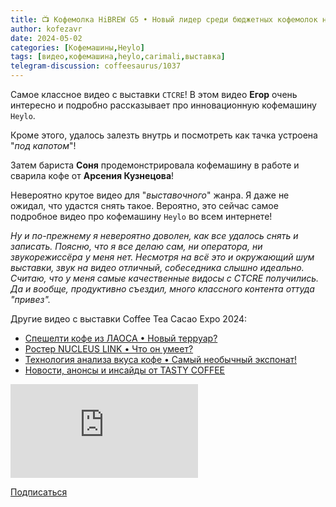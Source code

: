 ```yaml
---
title: 📺 Кофемолка HiBREW G5 • Новый лидер среди бюджетных кофемолок начального уровня
author: kofezavr
date: 2024-05-02
categories: [Кофемашины,Heylo]
tags: [видео,кофемашина,heylo,carimali,выставка]
telegram-discussion: coffeesaurus/1037
---
```

Самое классное видео с выставки `CTCRE`! В этом видео **Егор** очень интересно и подробно рассказывает про инновационную кофемашину `Heylo`. 

Кроме этого, удалось залезть внутрь и посмотреть как тачка устроена "*под капотом*"! 

Затем бариста **Соня** продемонстрировала кофемашину в работе и сварила кофе от **Арсения Кузнецова**!

Невероятно крутое видео для "*выставочного*" жанра. Я даже не ожидал, что удастся снять такое. Вероятно, это сейчас самое подробное видео про кофемашину `Heylo` во всем интернете!

*Ну и по-прежнему я невероятно доволен, как все удалось снять и записать. Поясню, что я все делаю сам, ни оператора, ни звукорежиссёра у меня нет. Несмотря на всё это и окружающий шум выставки, звук на видео отличный, собеседника слышно идеально. Считаю, что у меня самые качественные видосы с CTCRE получились. Да и вообще, продуктивно съездил, много классного контента оттуда "привез".*

Другие видео с выставки Coffee Tea Cacao Expo 2024:
- [Спешелти кофе из ЛАОСА • Новый терруар?](https://youtu.be/6vu31aAuTNE)
- [Ростер NUCLEUS LINK • Что он умеет?](https://youtu.be/hIPuEAdeNBg)
- [Технология анализа вкуса кофе • Самый необычный экспонат!](https://youtu.be/uGy1QmnGc6g)
- [Новости, анонсы и инсайды от TASTY COFFEE](https://youtu.be/oSVYkT0_nRA)

<p><div class="youtube-wrapper"><iframe src="https://www.youtube.com/embed/8mBhQ4Desvo" title="YouTube video player" frameborder="0" allow="accelerometer; autoplay; clipboard-write; encrypted-media; gyroscope; picture-in-picture" allowfullscreen></iframe></div></p>

<a class="play" href="https://www.youtube.com/c/Coffeesaurus?sub_confirmation=1"><i class="fab fa-youtube"></i> Подписаться</a>